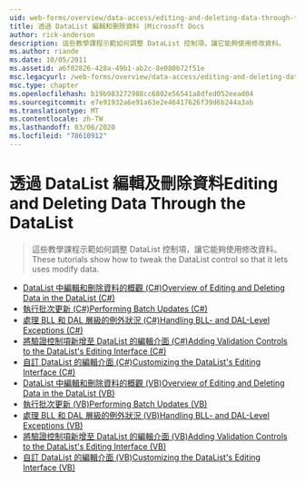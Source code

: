 ```yaml
---
uid: web-forms/overview/data-access/editing-and-deleting-data-through-the-datalist/index
title: 透過 DataList 編輯和刪除資料 |Microsoft Docs
author: rick-anderson
description: 這些教學課程示範如何調整 DataList 控制項，讓它能夠使用修改資料。
ms.author: riande
ms.date: 10/05/2011
ms.assetid: a6f02826-428a-49b1-ab2c-8e080b72f51e
msc.legacyurl: /web-forms/overview/data-access/editing-and-deleting-data-through-the-datalist
msc.type: chapter
ms.openlocfilehash: b19b983272988cc6802e56541a8dfed052eead04
ms.sourcegitcommit: e7e91932a6e91a63e2e46417626f39d6b244a3ab
ms.translationtype: MT
ms.contentlocale: zh-TW
ms.lasthandoff: 03/06/2020
ms.locfileid: "78610912"
---
```

# <a name="editing-and-deleting-data-through-the-datalist"></a><span data-ttu-id="9031d-103">透過 DataList 編輯及刪除資料</span><span class="sxs-lookup"><span data-stu-id="9031d-103">Editing and Deleting Data Through the DataList</span></span>

> <span data-ttu-id="9031d-104">這些教學課程示範如何調整 DataList 控制項，讓它能夠使用修改資料。</span><span class="sxs-lookup"><span data-stu-id="9031d-104">These tutorials show how to tweak the DataList control so that it lets uses modify data.</span></span>

- [<span data-ttu-id="9031d-105">DataList 中編輯和刪除資料的概觀 (C#)</span><span class="sxs-lookup"><span data-stu-id="9031d-105">Overview of Editing and Deleting Data in the DataList (C#)</span></span>](an-overview-of-editing-and-deleting-data-in-the-datalist-cs.md)
- [<span data-ttu-id="9031d-106">執行批次更新 (C#)</span><span class="sxs-lookup"><span data-stu-id="9031d-106">Performing Batch Updates (C#)</span></span>](performing-batch-updates-cs.md)
- [<span data-ttu-id="9031d-107">處理 BLL 和 DAL 層級的例外狀況 (C#)</span><span class="sxs-lookup"><span data-stu-id="9031d-107">Handling BLL- and DAL-Level Exceptions (C#)</span></span>](handling-bll-and-dal-level-exceptions-cs.md)
- [<span data-ttu-id="9031d-108">將驗證控制項新增至 DataList 的編輯介面 (C#)</span><span class="sxs-lookup"><span data-stu-id="9031d-108">Adding Validation Controls to the DataList's Editing Interface (C#)</span></span>](adding-validation-controls-to-the-datalist-s-editing-interface-cs.md)
- [<span data-ttu-id="9031d-109">自訂 DataList 的編輯介面 (C#)</span><span class="sxs-lookup"><span data-stu-id="9031d-109">Customizing the DataList's Editing Interface (C#)</span></span>](customizing-the-datalist-s-editing-interface-cs.md)
- [<span data-ttu-id="9031d-110">DataList 中編輯和刪除資料的概觀 (VB)</span><span class="sxs-lookup"><span data-stu-id="9031d-110">Overview of Editing and Deleting Data in the DataList (VB)</span></span>](an-overview-of-editing-and-deleting-data-in-the-datalist-vb.md)
- [<span data-ttu-id="9031d-111">執行批次更新 (VB)</span><span class="sxs-lookup"><span data-stu-id="9031d-111">Performing Batch Updates (VB)</span></span>](performing-batch-updates-vb.md)
- [<span data-ttu-id="9031d-112">處理 BLL 和 DAL 層級的例外狀況 (VB)</span><span class="sxs-lookup"><span data-stu-id="9031d-112">Handling BLL- and DAL-Level Exceptions (VB)</span></span>](handling-bll-and-dal-level-exceptions-vb.md)
- [<span data-ttu-id="9031d-113">將驗證控制項新增至 DataList 的編輯介面 (VB)</span><span class="sxs-lookup"><span data-stu-id="9031d-113">Adding Validation Controls to the DataList's Editing Interface (VB)</span></span>](adding-validation-controls-to-the-datalist-s-editing-interface-vb.md)
- [<span data-ttu-id="9031d-114">自訂 DataList 的編輯介面 (VB)</span><span class="sxs-lookup"><span data-stu-id="9031d-114">Customizing the DataList's Editing Interface (VB)</span></span>](customizing-the-datalist-s-editing-interface-vb.md)
